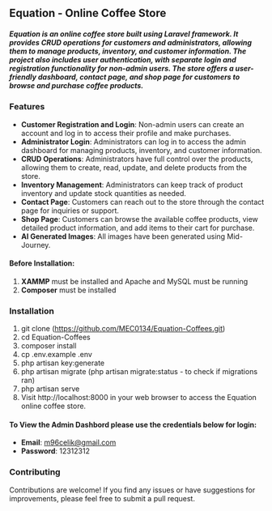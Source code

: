 ## Equation - Online Coffee Store

##### Equation is an online coffee store built using Laravel framework. It provides CRUD operations for customers and administrators, allowing them to manage products, inventory, and customer information. The project also includes user authentication, with separate login and registration functionality for non-admin users. The store offers a user-friendly dashboard, contact page, and shop page for customers to browse and purchase coffee products.


### Features

- **Customer Registration and Login**: Non-admin users can create an account and log in to access their profile and make purchases.
- **Administrator Login**: Administrators can log in to access the admin dashboard for managing products, inventory, and customer information.
- **CRUD Operations**: Administrators have full control over the products, allowing them to create, read, update, and delete products from the store.
- **Inventory Management**: Administrators can keep track of product inventory and update stock quantities as needed.
- **Contact Page**: Customers can reach out to the store through the contact page for inquiries or support.
- **Shop Page**: Customers can browse the available coffee products, view detailed product information, and add items to their cart for purchase. 
- **AI Generated Images**: All images have been generated using Mid-Journey. 

#### Before Installation: 

1. **XAMMP** must be installed and Apache and MySQL must be running 
2. **Composer** must be installed 

### Installation 

1. git clone (https://github.com/MEC0134/Equation-Coffees.git)
2. cd Equation-Coffees
3. composer install
4. cp .env.example .env
5. php artisan key:generate
6. php artisan migrate (php artisan migrate:status - to check if migrations ran)
7. php artisan serve
8. Visit http://localhost:8000 in your web browser to access the Equation online coffee store.


#### To View the Admin Dashbord please use the credentials below for login: 

- **Email**: m96celik@gmail.com
- **Password**: 12312312


### Contributing

Contributions are welcome! If you find any issues or have suggestions for improvements, please feel free to submit a pull request.
